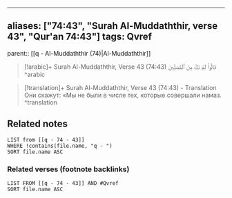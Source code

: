 
---
aliases: ["74:43", "Surah Al-Muddaththir, verse 43", "Qur'an 74:43"]
tags: Qvref
---

parent:: [[q - Al-Muddaththir (74)|Al-Muddaththir]]

> [!arabic]+ Surah Al-Muddaththir, Verse 43 (74:43)
> <span class="quran-arabic">قَالُوا۟ لَمْ نَكُ مِنَ ٱلْمُصَلِّينَ</span>
^arabic

> [!translation]+ Surah Al-Muddaththir, Verse 43 (74:43) - Translation
> Они скажут: «Мы не были в числе тех, которые совершали намаз.
^translation



## Related notes
```dataview
LIST from [[q - 74 - 43]]
WHERE !contains(file.name, "q - ")
SORT file.name ASC
```

### Related verses (footnote backlinks)
```dataview
LIST FROM [[q - 74 - 43]] AND #Qvref
SORT file.name ASC
```

